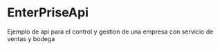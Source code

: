 # EnterPriseApi
Ejemplo de api para el control y gestion de una empresa con servicio de ventas y bodega
